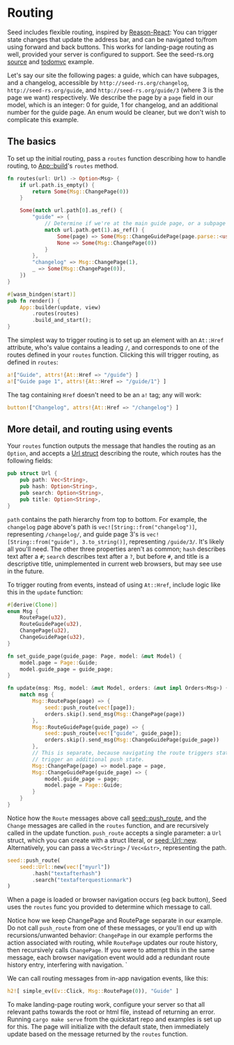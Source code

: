 # Routing
Seed includes flexible routing, inspired by 
[Reason-React](https://github.com/reasonml/reason-react/blob/master/docs/router.md): 
You can trigger state changes that update the address bar,
 and can be navigated to/from using forward and back buttons. This works for landing-page
routing as well, provided your server is configured to support. See the
 seed-rs.org [source](https://github.com/seed-rs/seed-rs.org/tree/master/crate/src) and
[todomvc](https://github.com/seed-rs/seed/tree/master/examples/todomvc) example.

Let's say our site the following pages:
a guide, which can have subpages, and a changelog, accessible by `http://seed-rs.org/changelog`,
`http://seed-rs.org/guide`, and `http://seed-rs.org/guide/3` (where 3 is the page we want) respectively. 
We describe the page by a `page`
field in our model, which is an integer: 0 for guide, 1 for changelog, and an additional
number for the guide page. An enum would be cleaner, but we don't wish to complicate this example.

## The basics

To set up the initial routing, pass a `routes` function describing how to handle
routing, to [App::build](https://docs.rs/seed/0.6.0/seed/app/struct.App.html#method.build)'s 
`routes` method.
```rust
fn routes(url: Url) -> Option<Msg> {
    if url.path.is_empty() {
        return Some(Msg::ChangePage(0))
    }

    Some(match url.path[0].as_ref() {
        "guide" => {
            // Determine if we're at the main guide page, or a subpage
            match url.path.get(1).as_ref() {
                Some(page) => Some(Msg::ChangeGuidePage(page.parse::<usize>().unwrap())),
                None => Some(Msg::ChangePage(0))
            }
        },
        "changelog" => Msg::ChangePage(1),
        _ => Some(Msg::ChangePage(0)),
    })
}

#[wasm_bindgen(start)]
pub fn render() {
    App::builder(update, view)
        .routes(routes)
        .build_and_start();
}
```

The simplest way to trigger routing is to set up an element with an `At::Href` attribute, who's
value contains a leading `/`, and corresponds to one of the routes defined in your `routes` function.
Clicking this will trigger routing, as defined in `routes`:

```rust
a!["Guide", attrs!{At::Href => "/guide"} ]
a!["Guide page 1", attrs!{At::Href => "/guide/1"} ]
```

The tag containing `Href` doesn't need to be an `a!` tag; any will work:

```rust
button!["Changelog", attrs!{At::Href => "/changelog"} ]
```


## More detail, and routing using events

Your `routes` function outputs the message that handles the routing as an `Option`, and accepts a 
[Url struct](https://docs.rs/seed/0.6.0/seed/browser/url/struct.Url.html)
describing the route, which routes has the following fields:
```rust
pub struct Url {
    pub path: Vec<String>,
    pub hash: Option<String>,
    pub search: Option<String>,
    pub title: Option<String>,
}
```
`path` contains the path hierarchy from top to bottom. For example, the `changelog` page above's path
is `vec![String::from("changelog")]`, representing `/changelog/`, and guide page 3's is 
`vec![String::from("guide"), 3.to_string()]`, representing `/guide/3/`. It's likely all you'll need.
The other three properties aren't as common; `hash` describes text after a `#`; `search` describes
text after a `?`, but before `#`, and title is a descriptive title, unimplemented in current web browsers, but may
see use in the future.

To trigger routing from events, instead of using `At::Href`, include logic like this in the `update` function:
```rust
#[derive(Clone)]
enum Msg {
    RoutePage(u32),
    RouteGuidePage(u32),
    ChangePage(u32),
    ChangeGuidePage(u32),
}

fn set_guide_page(guide_page: Page, model: &mut Model) {
    model.page = Page::Guide;
    model.guide_page = guide_page;
}

fn update(msg: Msg, model: &mut Model, orders: &mut impl Orders<Msg>) {
    match msg {
        Msg::RoutePage(page) => {
            seed::push_route(vec![page]);
            orders.skip().send_msg(Msg::ChangePage(page))
        },
        Msg::RouteGuidePage(guide_page) => {
            seed::push_route(vec!["guide", guide_page]);
            orders.skip().send_msg(Msg::ChangeGuidePage(guide_page))
        },
        // This is separate, because navigating the route triggers state updates, which would
        // trigger an additional push state.
        Msg::ChangePage(page) => model.page = page,
        Msg::ChangeGuidePage(guide_page) => {
            model.guide_page = page;
            model.page = Page::Guide;
        }
    }
}
```

Notice how the `Route` messages above call [seed::push_route](https://docs.rs/seed/0.6.0/seed/browser/service/routing/fn.push_route.html), 
and the `Change` messages are called in the `routes` function, and are recursively called in the
update function. `push_route` accepts a single parameter: a `Url` struct, which you can create with a 
struct literal, or
 [seed::Url::new](https://docs.rs/seed/0.6.0/seed/browser/url/struct.Url.html#method.new). Alternatively,
  you can pass a `Vec<String>` / `Vec<&str>`, representing the path.

```rust
seed::push_route(
    seed::Url::new(vec!["myurl"])
        .hash("textafterhash")
        .search("textafterquestionmark")
)
```
 
When a page is loaded or browser navigation occurs (eg back button), Seed uses the `routes`
func you provided to determine which message to call. 

Notice how we keep ChangePage and RoutePage separate in our example. Do not
call `push_route` from one of these messages, or you'll end up with recursions/unwanted behavior:
 `ChangePage` in our example performs
the action associated with routing, while `RoutePage` updates our route history, then
recursively calls `ChangePage`. If you were to attempt this in the same message, each
browser navigation event would add a redundant route history entry, interfering with navigation. `

We can call routing messages from in-app navigation events, like this:

```rust
h2![ simple_ev(Ev::Click, Msg::RoutePage(0)), "Guide" ]
```

To make landing-page routing work, configure your server so that all relevant paths towards the 
root or html file,
 instead of returning an error. Running `cargo make serve` from the quickstart repo and examples is 
 set up for this. The page will initialize with the default state, 
then immediately update based on the message returned by the `routes` function.
